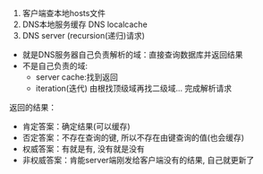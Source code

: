 1. 客户端查本地hosts文件
2. DNS本地服务缓存 DNS localcache
3. DNS server (recursion(递归)请求)
  * 就是DNS服务器自己负责解析的域：直接查询数据库并返回结果
  * 不是自己负责的域: 
    - server cache:找到返回
    - iteration(迭代) 由根找顶级域再找二级域... 完成解析请求


返回的结果：
   
   - 肯定答案：确定结果(可以缓存)
   - 否定答案：不存在查询的键, 所以不存在由键查询的值(也会缓存)
   - 权威答案：有就是有, 没有就是没有
   - 非权威答案：肯能server端刚发给客户端没有的结果, 自己就更新了
   